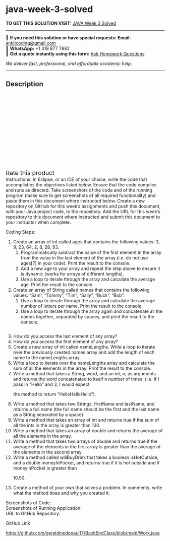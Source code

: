 # java-week-3-solved
**TO GET THIS SOLUTION VISIT:** [JAVA Week 3 Solved](https://www.ankitcodinghub.com/product/java-week-3-solved/)


---

📩 **If you need this solution or have special requests:** **Email:** ankitcoding@gmail.com  
📱 **WhatsApp:** +1 419 877 7882  
📄 **Get a quote instantly using this form:** [Ask Homework Questions](https://www.ankitcodinghub.com/services/ask-homework-questions/)

*We deliver fast, professional, and affordable academic help.*

---

<h2>Description</h2>



<div class="kk-star-ratings kksr-auto kksr-align-center kksr-valign-top" data-payload="{&quot;align&quot;:&quot;center&quot;,&quot;id&quot;:&quot;96743&quot;,&quot;slug&quot;:&quot;default&quot;,&quot;valign&quot;:&quot;top&quot;,&quot;ignore&quot;:&quot;&quot;,&quot;reference&quot;:&quot;auto&quot;,&quot;class&quot;:&quot;&quot;,&quot;count&quot;:&quot;0&quot;,&quot;legendonly&quot;:&quot;&quot;,&quot;readonly&quot;:&quot;&quot;,&quot;score&quot;:&quot;0&quot;,&quot;starsonly&quot;:&quot;&quot;,&quot;best&quot;:&quot;5&quot;,&quot;gap&quot;:&quot;4&quot;,&quot;greet&quot;:&quot;Rate this product&quot;,&quot;legend&quot;:&quot;0\/5 - (0 votes)&quot;,&quot;size&quot;:&quot;24&quot;,&quot;title&quot;:&quot;JAVA Week 3 Solved&quot;,&quot;width&quot;:&quot;0&quot;,&quot;_legend&quot;:&quot;{score}\/{best} - ({count} {votes})&quot;,&quot;font_factor&quot;:&quot;1.25&quot;}">

<div class="kksr-stars">

<div class="kksr-stars-inactive">
            <div class="kksr-star" data-star="1" style="padding-right: 4px">


<div class="kksr-icon" style="width: 24px; height: 24px;"></div>
        </div>
            <div class="kksr-star" data-star="2" style="padding-right: 4px">


<div class="kksr-icon" style="width: 24px; height: 24px;"></div>
        </div>
            <div class="kksr-star" data-star="3" style="padding-right: 4px">


<div class="kksr-icon" style="width: 24px; height: 24px;"></div>
        </div>
            <div class="kksr-star" data-star="4" style="padding-right: 4px">


<div class="kksr-icon" style="width: 24px; height: 24px;"></div>
        </div>
            <div class="kksr-star" data-star="5" style="padding-right: 4px">


<div class="kksr-icon" style="width: 24px; height: 24px;"></div>
        </div>
    </div>

<div class="kksr-stars-active" style="width: 0px;">
            <div class="kksr-star" style="padding-right: 4px">


<div class="kksr-icon" style="width: 24px; height: 24px;"></div>
        </div>
            <div class="kksr-star" style="padding-right: 4px">


<div class="kksr-icon" style="width: 24px; height: 24px;"></div>
        </div>
            <div class="kksr-star" style="padding-right: 4px">


<div class="kksr-icon" style="width: 24px; height: 24px;"></div>
        </div>
            <div class="kksr-star" style="padding-right: 4px">


<div class="kksr-icon" style="width: 24px; height: 24px;"></div>
        </div>
            <div class="kksr-star" style="padding-right: 4px">


<div class="kksr-icon" style="width: 24px; height: 24px;"></div>
        </div>
    </div>
</div>


<div class="kksr-legend" style="font-size: 19.2px;">
            <span class="kksr-muted">Rate this product</span>
    </div>
    </div>
<div class="page" title="Page 1">
<div class="layoutArea">
<div class="column">
Instructions: In Eclipse, or an IDE of your choice, write the code that accomplishes the objectives listed below. Ensure that the code compiles and runs as directed. Take screenshots of the code and of the running program (make sure to get screenshots of all required functionality) and paste them in this document where instructed below. Create a new repository on GitHub for this week’s assignments and push this document, with your Java project code, to the repository. Add the URL for this week’s repository to this document where instructed and submit this document to your instructor when complete.

Coding Steps:

<ol>
<li>Create an array of int called ages that contains the following values: 3, 9, 23, 64, 2, 8, 28, 93.
<ol>
<li>Programmatically subtract the value of the first element in the array from the value in the last element of the array (i.e. do not use ages[7] in your code). Print the result to the console.</li>
<li>Add a new age to your array and repeat the step above to ensure it is dynamic (works for arrays of different lengths).</li>
<li>Use a loop to iterate through the array and calculate the average age. Print the result to the console.</li>
</ol>
</li>
<li>Create an array of String called names that contains the following values: “Sam”, “Tommy”, “Tim”, “Sally”, “Buck”, “Bob”.
<ol>
<li>Use a loop to iterate through the array and calculate the average number of letters per name. Print the result to the console.</li>
<li>Use a loop to iterate through the array again and concatenate all the names together, separated by spaces, and print the result to the console.</li>
</ol>
</li>
</ol>
</div>
</div>
</div>
<div class="page" title="Page 2">
<div class="layoutArea">
<div class="column">
<ol start="3">
<li>How do you access the last element of any array?</li>
<li>How do you access the first element of any array?</li>
<li>Create a new array of int called nameLengths. Write a loop to iterate over the previously
created names array and add the length of each name to the nameLengths array.
</li>
<li>Write a loop to iterate over the nameLengths array and calculate the sum of all the
elements in the array. Print the result to the console.
</li>
<li>Write a method that takes a String, word, and an int, n, as arguments and returns the word
concatenated to itself n number of times. (i.e. if I pass in “Hello” and 3, I would expect

the method to return “HelloHelloHello”).
</li>
<li>Write a method that takes two Strings, firstName and lastName, and returns a full name
(the full name should be the first and the last name as a String separated by a space).
</li>
<li>Write a method that takes an array of int and returns true if the sum of all the ints in the
array is greater than 100.
</li>
<li>Write a method that takes an array of double and returns the average of all the elements
in the array.
</li>
<li>Write a method that takes two arrays of double and returns true if the average of the
elements in the first array is greater than the average of the elements in the second array.
</li>
<li>Write a method called willBuyDrink that takes a boolean isHotOutside, and a double
moneyInPocket, and returns true if it is hot outside and if moneyInPocket is greater than

10.50.
</li>
<li>Create a method of your own that solves a problem. In comments, write what the method
does and why you created it.
</li>
</ol>
Screenshots of Code:

</div>
</div>
</div>
<div class="page" title="Page 3"></div>
<div class="page" title="Page 4"></div>
<div class="page" title="Page 5">
<div class="layoutArea">
<div class="column">
Screenshots of Running Application:

</div>
</div>
</div>
<div class="page" title="Page 6">
<div class="layoutArea">
<div class="column">
URL to GitHub Repository:

GitHub Link

https://github.com/geraldinedepaul17/BackEndClass/blob/main/Work.java

</div>
</div>
</div>
